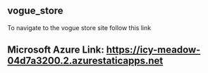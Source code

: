 ## vogue_store
To navigate to the vogue store site follow this link

## Microsoft Azure Link: https://icy-meadow-04d7a3200.2.azurestaticapps.net
